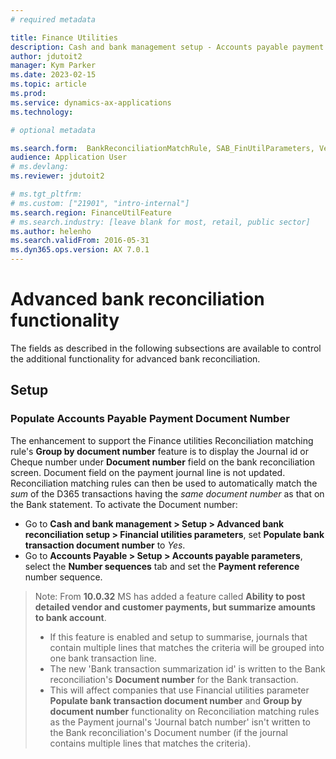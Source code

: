 ```yaml
---
# required metadata

title: Finance Utilities 
description: Cash and bank management setup - Accounts payable payment document number
author: jdutoit2
manager: Kym Parker
ms.date: 2023-02-15
ms.topic: article
ms.prod: 
ms.service: dynamics-ax-applications
ms.technology: 

# optional metadata

ms.search.form:  BankReconciliationMatchRule, SAB_FinUtilParameters, VendParameters
audience: Application User
# ms.devlang: 
ms.reviewer: jdutoit2

# ms.tgt_pltfrm: 
# ms.custom: ["21901", "intro-internal"]
ms.search.region: FinanceUtilFeature
# ms.search.industry: [leave blank for most, retail, public sector]
ms.author: helenho
ms.search.validFrom: 2016-05-31
ms.dyn365.ops.version: AX 7.0.1
---
```


# Advanced bank reconciliation functionality
The fields as described in the following subsections are available to control the additional functionality for advanced bank reconciliation.

## Setup
### Populate Accounts Payable Payment Document Number 

The enhancement to support the Finance utilities Reconciliation matching rule's **Group by document number** feature is to display the Journal id or Cheque number under **Document number** field on the bank reconciliation screen. Document field on the payment journal line is not updated. Reconciliation matching rules can then be used to automatically match the _sum_ of the D365 transactions having the _same document number_ as that on the Bank statement.
To activate the Document number:
- Go to **Cash and bank management > Setup > Advanced bank reconciliation setup > Financial utilities parameters**, set **Populate bank transaction document number** to _Yes_.
- Go to **Accounts Payable > Setup > Accounts payable parameters**, select the **Number sequences** tab and set the **Payment reference** number sequence.

> Note: From **10.0.32** MS has added a feature called **Ability to post detailed vendor and customer payments, but summarize amounts to bank account**. <br>
>   -  If this feature is enabled and setup to summarise, journals that contain multiple lines that matches the criteria will be grouped into one bank transaction line. 
>   -  The new 'Bank transaction summarization id' is written to the Bank reconciliation's **Document number** for the Bank transaction.
>   -  This will affect companies that use Financial utilities parameter **Populate bank transaction document number** and **Group by document number** functionality on Reconciliation matching rules as the Payment journal's 'Journal batch number' isn't written to the Bank reconciliation's Document number (if the journal contains multiple lines that matches the criteria).
